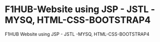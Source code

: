 # F1HUB-Website using JSP - JSTL -MYSQ, HTML-CSS-BOOTSTRAP4
F1HUB Website using JSP - JSTL -MYSQ, HTML-CSS-BOOTSTRAP4
